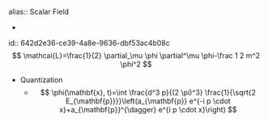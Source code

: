 alias:: Scalar Field

-
id:: 642d2e36-ce39-4a8e-9636-dbf53ac4b08c
$$
\mathcal{L}=\frac{1}{2} \partial_\mu \phi \partial^\mu \phi-\frac 1 2 m^2 \phi^2
$$

- Quantization
	- $$
	  \phi(\mathbf{x}, t)=\int \frac{d^3 p}{(2 \pi)^3} \frac{1}{\sqrt{2 E_{\mathbf{p}}}}\left(a_{\mathbf{p}} e^{-i p \cdot x}+a_{\mathbf{p}}^{\dagger} e^{i p \cdot x}\right)
	  $$
